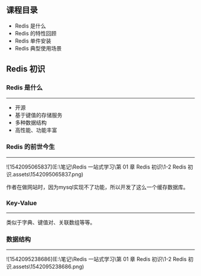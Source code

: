 ## 课程目录

- Redis 是什么
- Redis 的特性回顾
- Redis 单件安装
- Redis 典型使用场景



## Redis 初识



### Redis 是什么

---

- 开源
- 基于键值的存储服务
- 多种数据结构
- 高性能、功能丰富



### Redis 的前世今生

---

![1542095065837](E:\笔记\Redis 一站式学习\第 01 章 Redis 初识\1-2 Redis 初识.assets\1542095065837.png)

作者在做网站时，因为mysql实现不了功能，所以开发了这么一个缓存数据库。



### Key-Value

---

类似于字典、键值对、关联数组等等。



### 数据结构

---

![1542095238686](E:\笔记\Redis 一站式学习\第 01 章 Redis 初识\1-2 Redis 初识.assets\1542095238686.png)



